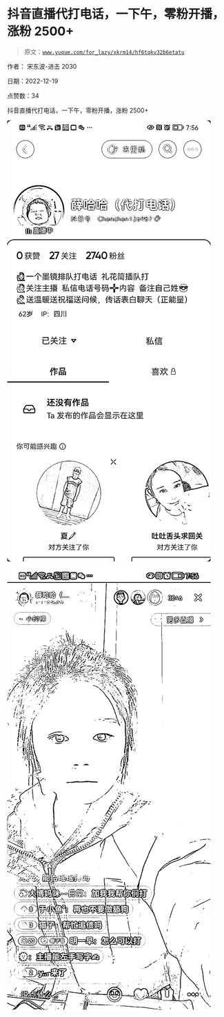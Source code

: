# 抖音直播代打电话，一下午，零粉开播，涨粉 2500+

> 原文：[`www.yuque.com/for_lazy/xkrm14/hf6tqkv32b6etatu`](https://www.yuque.com/for_lazy/xkrm14/hf6tqkv32b6etatu)

作者： 宋东波-进击 2030 

日期：2022-12-19 

点赞数：34 

抖音直播代打电话，一下午，零粉开播，涨粉 2500+ 

![](img/7030e94f90a2b6013e2094af5fc113ed.png)  

![](img/aab46f24ed809b8719f8131014152eaa.png) 

